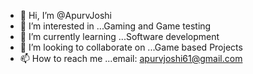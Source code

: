 - 👋 Hi, I’m @ApurvJoshi
- 👀 I’m interested in ...Gaming and Game testing
- 🌱 I’m currently learning ...Software development
- 💞️ I’m looking to collaborate on ...Game based Projects
- 📫 How to reach me ...email: apurvjoshi61@gmail.com

<!---
ApurvJoshi/ApurvJoshi is a ✨ special ✨ repository because its `README.md` (this file) appears on your GitHub profile.
You can click the Preview link to take a look at your changes.
--->
